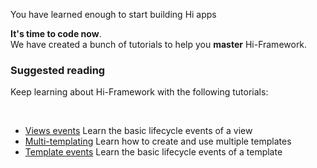 <!--Topic description-->
<description>You have learned enough to start building Hi apps</description>

__It's time to code now__.<br>We have created a bunch of tutorials to help you __master__ Hi-Framework.<br>


### Suggested reading
Keep learning about Hi-Framework with the following tutorials:

<br>
<ul class="bookmarks"> 
     <li>
         <a href="#">Views events</a>
         <span>Learn the basic lifecycle events of a view</span>
    </li>
    <li>
        <a href="#">Multi-templating</a>
        <span>Learn how to create and use multiple templates</span>
    </li>  
     <li>     
        <a href="#">Template events</a>
        <span>Learn the basic lifecycle events of a template</span>
     </li>  
</ul>